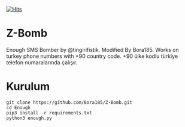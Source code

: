[![Hits](https://hits.sh/github.com/Bora185/SMS-Bomber.svg?label=views&color=c44ee7)](https://hits.sh/github.com/Bora185/SMS-Bomber/)
# Z-Bomb
Enough SMS Bomber by @tingirifistik. Modified By Bora185.
Works on turkey phone numbers with +90 country code.
+90 ülke kodlu türkiye telefon numaralarında çalışır.
# Kurulum
```
git clone https://github.com/Bora185/Z-Bomb.git
cd Enough
pip3 install -r requirements.txt
python3 enough.py
```
